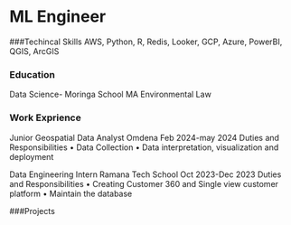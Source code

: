 # ML Engineer
###Techincal Skills  AWS, Python, R, Redis, Looker, GCP, Azure, PowerBI, QGIS, ArcGIS

### Education
Data Science- Moringa School
MA Environmental Law

### Work Exprience
Junior Geospatial Data Analyst
Omdena
Feb 2024-may 2024
Duties and Responsibilities
•	Data Collection
•	Data interpretation, visualization and deployment 

Data Engineering Intern
Ramana Tech School
Oct 2023-Dec 2023
Duties and Responsibilities
•	Creating Customer 360 and Single view customer platform
•	Maintain the database

###Projects

